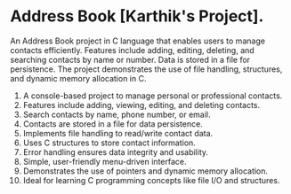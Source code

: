 # Address Book [Karthik's Project].
An Address Book project in C language that enables users to manage contacts efficiently. Features include adding, editing, deleting, and searching contacts by name or number. Data is stored in a file for persistence. The project demonstrates the use of file handling, structures, and dynamic memory allocation in C.

1. A console-based project to manage personal or professional contacts.  
2. Features include adding, viewing, editing, and deleting contacts.  
3. Search contacts by name, phone number, or email.  
4. Contacts are stored in a file for data persistence.  
5. Implements file handling to read/write contact data.  
6. Uses C structures to store contact information.  
7. Error handling ensures data integrity and usability.  
8. Simple, user-friendly menu-driven interface.  
9. Demonstrates the use of pointers and dynamic memory allocation.  
10. Ideal for learning C programming concepts like file I/O and structures.  
